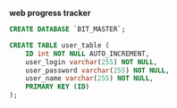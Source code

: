 **web progress tracker**

```sql
CREATE DATABASE `BIT_MASTER`;
```

```sql
CREATE TABLE user_table (
    ID int NOT NULL AUTO_INCREMENT,
    user_login varchar(255) NOT NULL,
    user_password varchar(255) NOT NULL,
    user_name varchar(255) NOT NULL,
    PRIMARY KEY (ID)
);
```
